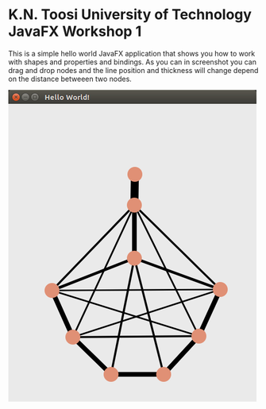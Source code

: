 # K.N. Toosi University of Technology JavaFX Workshop 1
This is a simple hello world JavaFX application that shows you how to work with shapes and properties and bindings.
As you can in screenshot you can drag and drop nodes and the line position and thickness will change depend on the distance betweeen two nodes.

![alt text](https://raw.githubusercontent.com/mhrimaz/JavaFXWorkshop_01/master/screenshot.png "Screenshot")


